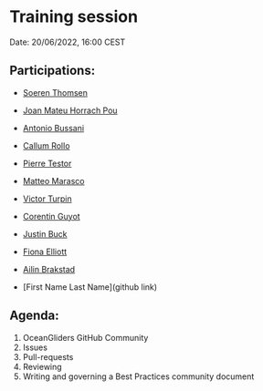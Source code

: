 # Training session

Date: 20/06/2022, 16:00 CEST

## Participations: 
- [Soeren Thomsen](https://github.com/soerenthomsen)
- [Joan Mateu Horrach Pou](https://github.com/JoMaHoPo)
- [Antonio Bussani](https://github.com/abussani)
- [Callum Rollo](https://github.com/callumrollo)
- [Pierre Testor](https://github.com/ptestor)
- [Matteo Marasco](https://github.com/MatteoMarasco)
- [Victor Turpin](https://github.com/vturpin)
- [Corentin Guyot](https://github.com/corentingu)
- [Justin Buck](https://github.com/justinbuck)
- [Fiona Elliott](https://github.com/elyfant)
- [Ailin Brakstad](https://github.com/abr099aaa)

- [First Name Last Name](github link)

## Agenda:
1. OceanGliders GitHub Community
2. Issues
3. Pull-requests
4. Reviewing
5. Writing and governing a Best Practices community document

